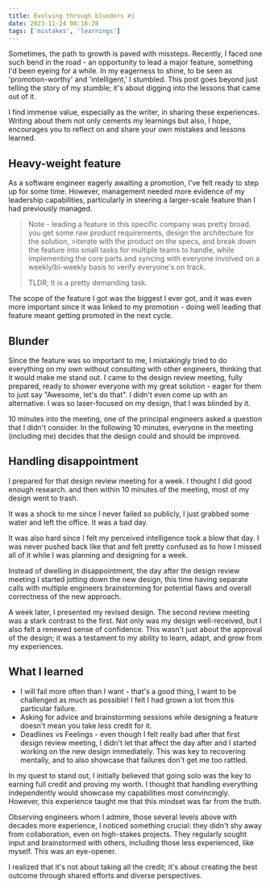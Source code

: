 ```yaml
---
title: Evolving through blunders #1
date: 2023-11-24 08:18:28
tags: ['mistakes', 'learnings']
---
```


Sometimes, the path to growth is paved with missteps. Recently, I faced one such bend in the road - an opportunity to lead a major feature, something I'd been eyeing for a while. In my eagerness to shine, to be seen as 'promotion-worthy' and 'intelligent,' I stumbled. 
This post goes beyond just telling the story of my stumble; it's about digging into the lessons that came out of it.

I find immense value, especially as the writer, in sharing these experiences. Writing about them not only cements my learnings but also, I hope, encourages you to reflect on and share your own mistakes and lessons learned.

## Heavy-weight feature
As a software engineer eagerly awaiting a promotion, I've felt ready to step up for some time. However, management needed more evidence of my leadership capabilities, particularly in steering a larger-scale feature than I had previously managed.

> Note - leading a feature in this specific company was pretty broad. you get some raw product requirements, design the architecture for the solution, >iterate with the product on the specs, and break down the feature into small tasks for multiple teams to handle, while implementing the core parts and syncing with everyone involved on a weekly/bi-weekly basis to verify everyone's on track. 
>
>TLDR; It is a pretty demanding task.

The scope of the feature I got was the biggest I ever got, and it was even more important since it was linked to my promotion - doing well leading that feature meant getting promoted in the next cycle.

## Blunder
Since the feature was so important to me, I mistakingly tried to do everything on my own without consulting with other engineers, thinking that it would make me stand out.
I came to the design review meeting, fully prepared, ready to shower everyone with my great solution - eager for them to just say "Awesome, let's do that".
I didn't even come up with an alternative. I was so laser-focused on my design, that I was blinded by it.

10 minutes into the meeting, one of the principal engineers asked a question that I didn't consider. In the following 10 minutes, everyone in the meeting (including me) decides that the design could and should be improved.

## Handling disappointment
I prepared for that design review meeting for a week. I thought I did good enough research. and then within 10 minutes of the meeting, most of my design went to trash.

It was a shock to me since I never failed so publicly, I just grabbed some water and left the office. It was a bad day.

It was also hard since I felt my perceived intelligence took a blow that day. I was never pushed back like that and felt pretty confused as to how I missed all of it while I was planning and designing for a week.

Instead of dwelling in disappointment, the day after the design review meeting I started jotting down the new design, this time having separate calls with multiple engineers brainstorming for potential flaws and overall correctness of the new approach.

A week later, I presented my revised design. The second review meeting was a stark contrast to the first. Not only was my design well-received, but I also felt a renewed sense of confidence. This wasn't just about the approval of the design; it was a testament to my ability to learn, adapt, and grow from my experiences.

## What I learned
* I will fail more often than I want - that's a good thing, I want to be challenged as much as possible! I felt I had grown a lot from this particular failure.
* Asking for advice and brainstorming sessions while designing a feature doesn't mean you take less credit for it.
* Deadlines vs Feelings - even though I felt really bad after that first design review meeting, I didn't let that affect the day after and I started working on the new design immediately. This was key to recovering mentally, and to also showcase that failures don't get me too rattled.

In my quest to stand out, I initially believed that going solo was the key to earning full credit and proving my worth. I thought that handling everything independently would showcase my capabilities most convincingly. However, this experience taught me that this mindset was far from the truth.

Observing engineers whom I admire, those several levels above with decades more experience, I noticed something crucial: they didn't shy away from collaboration, even on high-stakes projects. They regularly sought input and brainstormed with others, including those less experienced, like myself. This was an eye-opener.

I realized that it's not about taking all the credit; it's about creating the best outcome through shared efforts and diverse perspectives.
